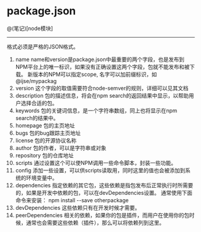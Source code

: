# package.json

@(笔记)[node模块]

-------------------

格式必须是严格的JSON格式。

1. name
name和version是package.json中最重要的两个字段，也是发布到NPM平台上的唯一标识，如果没有正确设置这两个字段，包就不能发布和被下载。
新版本的NPM可以指定scope, 名字可以加前缀标识，如@ijse/mypackag
2. version
这个字段的取值需要符合node-semver的规则，详细可以见其文档
3. description
包的描述信息，将会在npm search的返回结果中显示，以帮助用户选择合适的包。
4. keywords
包的关键词信息，是一个字符串数组，同上也将显示在npm search的结果中。
5. homepage
包的主页地址
6. bugs
包的bug跟踪主页地址
7. license
包的开源协议名称
8. author
包的作者，可以是字符串或对象
9. repository
包的仓库地址
10. scripts
通过设置这个可以使NPM调用一些命令脚本，封装一些功能。
11. config
添加一些设置，可以供scripts读取用，同时这里的值也会被添加到系统的环境变量中。
12. dependencies
指定依赖的其它包，这些依赖是指包发布后正常执行时所需要的，如果是开发中依赖的包，可以在devDependencies设置。
通常使用下面命令来安装：
npm install --save otherpackage  
13. devDependencies
这些依赖只有在开发时候才需要。
14. peerDependencies
相关的依赖，如果你的包是插件，而用户在使用你的包时候，通常也会需要这些依赖（插件），那么可以将依赖列到这里。

